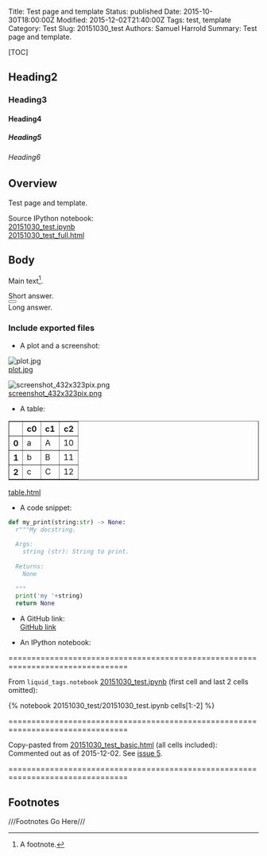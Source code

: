 Title: Test page and template
Status: published
Date: 2015-10-30T18:00:00Z
Modified: 2015-12-02T21:40:00Z
Tags: test, template
Category: Test
Slug: 20151030_test
Authors: Samuel Harrold
Summary: Test page and template.

[TOC]

## Heading2
### Heading3
#### Heading4
##### Heading5
###### Heading6

## Overview

Test page and template.

Source IPython notebook:  
[20151030_test.ipynb]({filename}/static/20151030_test/20151030_test.ipynb)  
[20151030_test_full.html]({filename}/static/20151030_test/20151030_test_full.html)  

## Body

Main text[^1].

<div>
    Short answer.
    <div class="btn-group">
        <button type="button" class="btn btn-link" data-toggle="collapse" data-target="#details">
            <span class="glyphicon glyphicon-plus"></span>
        </button>
    </div>
    <div id="details" class="collapse">Long answer.</div>
</div>

### Include exported files

* A plot and a screenshot:

![plot.jpg]({filename}/static/20151030_test/plot.jpg)  
[plot.jpg]({filename}/static/20151030_test/plot.jpg)  

<!--
TODO: Format images below with HTML
https://github.com/stharrold/stharrold.github.io/issues/16
-->

<!--
<a href="/static/20151030_test/plot.jpg" type="image/jpeg">
  <img src="/static/20151030_test/plot.jpg" alt="plot" align="left" width="200"/>
</a>
<a href="/static/20151030_test/plot.jpg" type="image/jpeg">plot.jpg</a>
-->

![screenshot_432x323pix.png]({filename}/static/20151030_test/screenshot_432x323pix.png)  
[screenshot_432x323pix.png]({filename}/static/20151030_test/screenshot_432x323pix.png)  

<!--
<a href="/static/20151030_test/screenshot_432x323pix.png" type="image/png">
  <img src="/static/20151030_test/screenshot_432x323pix.png" alt="screenshot" align="left" width="200"/>
</a>
<a href="/static/20151030_test/screenshot_432x323pix.png" type="image/png">screenshot_432x323pix.png</a>
-->

* A table:

<!--
TODO: Add table by embedding html rather than copy-paste.
https://github.com/stharrold/stharrold.github.io/issues/5
-->

<table border="1" class="dataframe">
  <thead>
    <tr style="text-align: right;">
      <th></th>
      <th>c0</th>
      <th>c1</th>
      <th>c2</th>
    </tr>
  </thead>
  <tbody>
    <tr>
      <th>0</th>
      <td>a</td>
      <td>A</td>
      <td>10</td>
    </tr>
    <tr>
      <th>1</th>
      <td>b</td>
      <td>B</td>
      <td>11</td>
    </tr>
    <tr>
      <th>2</th>
      <td>c</td>
      <td>C</td>
      <td>12</td>
    </tr>
  </tbody>
</table>

[table.html]({filename}/static/20151030_test/table.html)


<!-- TODO: Fix event handling for JavaScript. -->
<div id="includedContent"></div>
<script type="text/javascript"> 
  $(document).onload(function() {
    $("#includedContent").load("/static/20151030_test/table.html");
  });
</script>

* A code snippet:

```python
def my_print(string:str) -> None:
  r"""My docstring.
  
  Args:
    string (str): String to print.
  
  Returns:
    None
  
  """
  print('my '+string)
  return None
```  

* A GitHub link:  
[GitHub link](https://github.com/stharrold/demo/blob/5ececb3b400ea8d51bcb396933e6b9c2a7b29963/demo/utils.py#L27-L62)

<!--
TODO: Include a D3 document in an ipynb and as embedded html.
https://github.com/stharrold/stharrold.github.io/issues/14
-->

* An IPython notebook:  

================================================================================

From `liquid_tags.notebook` [20151030_test.ipynb]({filename}/static/20151030_test/20151030_test.ipynb) (first cell and last 2 cells omitted):

{% notebook 20151030_test/20151030_test.ipynb cells[1:-2] %}

================================================================================

Copy-pasted from [20151030_test_basic.html]({filename}/static/20151030_test/20151030_test_basic.html) (all cells included):  
Commented out as of 2015-12-02. See [issue 5](https://github.com/stharrold/stharrold.github.io/issues/5).

<!--
Note:
Do not prettify (e.g. with JS Beautify) the "basic" HTML export, otherwise it will not render correctly.
Note: block-level <div> are supported with blank lines before and after http://daringfireball.net/projects/markdown/syntax#html
Note: Remove liquid_tags.notebook before testing below
-->

<!--
<div class="cell border-box-sizing text_cell rendered">
<div class="prompt input_prompt">
</div>
<div class="inner_cell">
<div class="text_cell_render border-box-sizing rendered_html">
<h1 id="20151030_test">20151030_test<a class="anchor-link" href="#20151030_test">&#182;</a></h1><h1 id="Heading1">Heading1<a class="anchor-link" href="#Heading1">&#182;</a></h1><h2 id="Heading2">Heading2<a class="anchor-link" href="#Heading2">&#182;</a></h2><h3 id="Heading3">Heading3<a class="anchor-link" href="#Heading3">&#182;</a></h3><h4 id="Heading4">Heading4<a class="anchor-link" href="#Heading4">&#182;</a></h4><h5 id="Heading5">Heading5<a class="anchor-link" href="#Heading5">&#182;</a></h5><h6 id="Heading6">Heading6<a class="anchor-link" href="#Heading6">&#182;</a></h6><p>Description.</p>
<h2 id="Initialization">Initialization<a class="anchor-link" href="#Initialization">&#182;</a></h2><h3 id="Imports">Imports<a class="anchor-link" href="#Imports">&#182;</a></h3>
</div>
</div>
</div>
<div class="cell border-box-sizing code_cell rendered">
<div class="input">
<div class="prompt input_prompt">In&nbsp;[1]:</div>
<div class="inner_cell">
    <div class="input_area">
<div class=" highlight hl-ipython3"><pre><span class="n">cd</span> <span class="o">~</span>
</pre></div>

</div>
</div>
</div>

<div class="output_wrapper">
<div class="output">


<div class="output_area"><div class="prompt"></div>
<div class="output_subarea output_stream output_stdout output_text">
<pre>/home/samuel_harrold
</pre>
</div>
</div>

</div>
</div>

</div>
<div class="cell border-box-sizing code_cell rendered">
<div class="input">
<div class="prompt input_prompt">In&nbsp;[2]:</div>
<div class="inner_cell">
    <div class="input_area">
<div class=" highlight hl-ipython3"><pre><span class="c"># Import standard packages.</span>
<span class="kn">import</span> <span class="nn">os</span>
<span class="kn">import</span> <span class="nn">subprocess</span>
<span class="c"># Import installed packages.</span>
<span class="kn">import</span> <span class="nn">matplotlib.pyplot</span> <span class="k">as</span> <span class="nn">plt</span>
<span class="kn">import</span> <span class="nn">pandas</span> <span class="k">as</span> <span class="nn">pd</span>
<span class="c"># Import local packages.</span>
<span class="c"># TODO: remove autoreload after testing.</span>
<span class="c"># %load_ext autoreload</span>
<span class="c"># %autoreload 2</span>
<span class="c"># IPython magic.</span>
<span class="o">%</span><span class="k">matplotlib</span> inline
</pre></div>

</div>
</div>
</div>

</div>
<div class="cell border-box-sizing text_cell rendered">
<div class="prompt input_prompt">
</div>
<div class="inner_cell">
<div class="text_cell_render border-box-sizing rendered_html">
<h2 id="Globals">Globals<a class="anchor-link" href="#Globals">&#182;</a></h2>
</div>
</div>
</div>
<div class="cell border-box-sizing code_cell rendered">
<div class="input">
<div class="prompt input_prompt">In&nbsp;[3]:</div>
<div class="inner_cell">
    <div class="input_area">
<div class=" highlight hl-ipython3"><pre><span class="n">path_static</span> <span class="o">=</span> <span class="n">os</span><span class="o">.</span><span class="n">path</span><span class="o">.</span><span class="n">join</span><span class="p">(</span><span class="n">os</span><span class="o">.</span><span class="n">path</span><span class="o">.</span><span class="n">expanduser</span><span class="p">(</span><span class="s">r&#39;~&#39;</span><span class="p">),</span> <span class="s">r&#39;stharrold.github.io/content/static&#39;</span><span class="p">)</span>
<span class="n">basename</span> <span class="o">=</span> <span class="s">r&#39;20151030_test&#39;</span>
</pre></div>

</div>
</div>
</div>

</div>
<div class="cell border-box-sizing text_cell rendered">
<div class="prompt input_prompt">
</div>
<div class="inner_cell">
<div class="text_cell_render border-box-sizing rendered_html">
<h2 id="Section-1">Section 1<a class="anchor-link" href="#Section-1">&#182;</a></h2><p>Description of section 1.</p>

</div>
</div>
</div>
<div class="cell border-box-sizing code_cell rendered">
<div class="input">
<div class="prompt input_prompt">In&nbsp;[4]:</div>
<div class="inner_cell">
    <div class="input_area">
<div class=" highlight hl-ipython3"><pre><span class="n">df</span> <span class="o">=</span> <span class="n">pd</span><span class="o">.</span><span class="n">DataFrame</span><span class="p">([[</span><span class="s">&#39;a&#39;</span><span class="p">,</span> <span class="s">&#39;A&#39;</span><span class="p">,</span> <span class="mi">10</span><span class="p">],</span> <span class="p">[</span><span class="s">&#39;b&#39;</span><span class="p">,</span> <span class="s">&#39;B&#39;</span><span class="p">,</span> <span class="mi">11</span><span class="p">],</span> <span class="p">[</span><span class="s">&#39;c&#39;</span><span class="p">,</span> <span class="s">&#39;C&#39;</span><span class="p">,</span> <span class="mi">12</span><span class="p">]],</span> <span class="n">columns</span><span class="o">=</span><span class="p">[</span><span class="s">&#39;c0&#39;</span><span class="p">,</span> <span class="s">&#39;c1&#39;</span><span class="p">,</span> <span class="s">&#39;c2&#39;</span><span class="p">])</span>
<span class="n">path_html</span> <span class="o">=</span> <span class="n">os</span><span class="o">.</span><span class="n">path</span><span class="o">.</span><span class="n">join</span><span class="p">(</span><span class="n">path_static</span><span class="p">,</span> <span class="n">basename</span><span class="p">,</span> <span class="s">r&#39;table.html&#39;</span><span class="p">)</span>
<span class="n">df</span><span class="o">.</span><span class="n">to_html</span><span class="p">(</span><span class="n">buf</span><span class="o">=</span><span class="n">path_html</span><span class="p">)</span>
<span class="nb">print</span><span class="p">(</span><span class="n">path_html</span><span class="p">)</span>
<span class="n">df</span>
</pre></div>

</div>
</div>
</div>

<div class="output_wrapper">
<div class="output">


<div class="output_area"><div class="prompt"></div>
<div class="output_subarea output_stream output_stdout output_text">
<pre>/home/samuel_harrold/stharrold.github.io/content/static/20151030_test/table.html
</pre>
</div>
</div>

<div class="output_area"><div class="prompt output_prompt">Out[4]:</div>

<div class="output_html rendered_html output_subarea output_execute_result">
<div>
<table border="1" class="dataframe">
  <thead>
    <tr style="text-align: right;">
      <th></th>
      <th>c0</th>
      <th>c1</th>
      <th>c2</th>
    </tr>
  </thead>
  <tbody>
    <tr>
      <th>0</th>
      <td>a</td>
      <td>A</td>
      <td>10</td>
    </tr>
    <tr>
      <th>1</th>
      <td>b</td>
      <td>B</td>
      <td>11</td>
    </tr>
    <tr>
      <th>2</th>
      <td>c</td>
      <td>C</td>
      <td>12</td>
    </tr>
  </tbody>
</table>
</div>
</div>

</div>

</div>
</div>

</div>
<div class="cell border-box-sizing code_cell rendered">
<div class="input">
<div class="prompt input_prompt">In&nbsp;[5]:</div>
<div class="inner_cell">
    <div class="input_area">
<div class=" highlight hl-ipython3"><pre><span class="n">plt</span><span class="o">.</span><span class="n">plot</span><span class="p">([</span><span class="mi">0</span><span class="p">,</span><span class="mi">1</span><span class="p">],</span> <span class="p">[</span><span class="mi">0</span><span class="p">,</span><span class="mi">1</span><span class="p">])</span>
<span class="n">path_jpg</span> <span class="o">=</span> <span class="n">os</span><span class="o">.</span><span class="n">path</span><span class="o">.</span><span class="n">join</span><span class="p">(</span><span class="n">path_static</span><span class="p">,</span> <span class="n">basename</span><span class="p">,</span> <span class="s">r&#39;plot.jpg&#39;</span><span class="p">)</span>
<span class="n">plt</span><span class="o">.</span><span class="n">savefig</span><span class="p">(</span><span class="n">path_jpg</span><span class="p">)</span>
<span class="nb">print</span><span class="p">(</span><span class="n">path_jpg</span><span class="p">)</span>
</pre></div>

</div>
</div>
</div>

<div class="output_wrapper">
<div class="output">


<div class="output_area"><div class="prompt"></div>
<div class="output_subarea output_stream output_stdout output_text">
<pre>/home/samuel_harrold/stharrold.github.io/content/static/20151030_test/plot.jpg
</pre>
</div>
</div>

<div class="output_area"><div class="prompt"></div>


<div class="output_png output_subarea ">
<img src="data:image/png;base64,iVBORw0KGgoAAAANSUhEUgAAAXcAAAEACAYAAABI5zaHAAAABHNCSVQICAgIfAhkiAAAAAlwSFlz
AAALEgAACxIB0t1+/AAAEQFJREFUeJzt3W2opOV9gPHr31ULgRhThEDWDabJkuoHJQm7WtI2IxE8
MTRCChWTHDEJREo39IMQYz9kD4QlCPshDVtOXTEvtJAtJELXIJHQZkgQNVFXjc1u2G0q2V1Bat4I
Qdhd/PfDjLuP4zkzz8x5ZuZ5uX5w4Dxnbp+5vTnn3st7do6RmUiS2uWPlj0BSVL13NwlqYXc3CWp
hdzcJamF3NwlqYXc3CWphSZu7hHxtYh4KSJ+OmbMVyPieEQ8GxHvrXaKkqRplSn3rwMrmz0YETcD
787MncBngfWK5iZJmtHEzT0zfwT8ZsyQjwLfHI59ArgsIt5WzfQkSbOo4sx9O3CycH0KuKKC+0qS
ZlTVC6oxcu3vNJCkJbqognucBnYUrq8Yfu11IsINX5JmkJmjAT1RFeV+GLgdICKuB36bmS9tNDAz
/chk7969S59DXT5cC9fCtbjw8fTTyTXXJB/5SHL69OBrs5pY7hHxLeCDwOURcRLYC1w83Kzvy8yH
I+LmiDgB/AH41MyzkaQOOnMG9u2D9XXYvx9WVyGmbvXXm7i5Z+ZtJcbs2do0JKmbjhyBO+6AHTvg
mWfg7W+v5r6+Q3UJer3esqdQG67FBa7FBV1YizNnYO9euOkmuOsueOih6jZ2gNjKmc5UTxSRi3ou
SaqzYq0fPDh+U48IckkvqEqSSph3rRdV8VchJUkTzOtsfTOWuyTN0SJrvchyl6Q5WXStF1nuklSx
ZdV6keUuSRVaZq0XWe6SVIE61HqR5S5JW1SXWi+y3CVpRnWr9SLLXZJmUMdaL7LcJWkKda71Istd
kkqqe60XWe6SNEFTar3IcpekMZpU60WWuyRtoIm1XmS5S9KIptZ6keUuSUNNr/Uiy12SaEetF1nu
kjqtTbVeZLlL6qy21XqR5S6pc9pa60WWu6ROaXOtF1nukjqhC7VeZLlLar2u1HqR5S6ptbpW60WW
u6RW6mKtF1nuklqly7VeZLlLao2u13qR5S6p8az1N7LcJTWatb4xy11SI1nr41nukhrHWp/McpfU
GNZ6eZa7pEaw1qczsdwjYiUijkXE8Yi4e4PH3xIRD0XEMxHxfETcMZeZSuoka302Y8s9IrYBB4Ab
gdPATyLicGYeLQz7e+D5zPzriLgc+HlE/FtmnpvbrCV1grU+u0nlvhs4kZkvZOZZ4BBwy8iYV4FL
h59fCvzKjV3SVljrWzfpzH07cLJwfQq4bmTMAeChiHgReDPwt9VNT1LXWOvVmLS5Z4l7rABPZ+YN
EfEu4PsRcW1m/n504Nra2vnPe70evV5viqlKarMzZ2DfPlhfh/37YXUVIpY9q8Xr9/v0+/0t3ycy
N9+/I+J6YC0zV4bX9wCvZua9hTHfBb6cmY8Or/8TuDsznxy5V457LkndVaz1gwet9aKIIDOn/mNu
0pn7k8DOiLgyIi4BbgUOj4z5JYMXXImItwHvAX4x7UQkdY9n6/Mz9lgmM89FxB7gEWAb8EBmHo2I
O4eP3wd8CfhGRDwHBPD5zPz1nOctqeE8W5+vsccylT6RxzKS8Gx9WrMey/gOVUkLY60vjr9bRtLc
eba+eJa7pLmy1pfDcpc0F9b6clnukipnrS+f5S6pMtZ6fVjukiphrdeL5S5pS6z1erLcJc3MWq8v
y13S1Kz1+rPcJU3FWm8Gy11SKdZ6s1jukiay1pvHcpe0KWu9uSx3SRuy1pvNcpf0OtZ6O1juks6z
1tvDcpdkrbeQ5S51nLXeTpa71FHWertZ7lIHWevtZ7lLHWKtd4flLnWEtd4tlrvUctZ6N1nuUotZ
691luUstZK3LcpdaxloXWO5Sa1jrKrLcpRaw1jXKcpcazFrXZix3qaGsdY1juUsNY62rDMtdahBr
XWVZ7lIDWOualuUu1Zy1rllMLPeIWImIYxFxPCLu3mRMLyKORMTzEdGvfJZSB1nr2oqx5R4R24AD
wI3AaeAnEXE4M48WxlwG/DNwU2aeiojL5zlhqQusdW3VpHLfDZzIzBcy8yxwCLhlZMzHge9k5imA
zHy5+mlK3WCtqyqTzty3AycL16eA60bG7AQujogfAG8G/ikz/7W6KUrdYK2rSpM29yxxj4uB9wEf
At4EPBYRj2fm8a1OTuqCM2dg3z5YX4f9+2F1FSKWPSs13aTN/TSwo3C9g0G9F50EXs7MV4BXIuKH
wLXAGzb3tbW185/3ej16vd70M5ZaxFrXqH6/T7/f3/J9InPzOI+Ii4CfM6jyF4EfA7eNvKD6Zwxe
dL0J+GPgCeDWzPzZyL1y3HNJXWKtq6yIIDOn/u4YW+6ZeS4i9gCPANuABzLzaETcOXz8vsw8FhHf
A54DXgXuH93YJV1grWsRxpZ7pU9kuavjrHXNYi7lLqka1roWzd8tI82Rf29dy2K5S3NirWuZLHep
Yta66sBylypkrasuLHepAta66sZyl7bIWlcdWe7SjKx11ZnlLs3AWlfdWe7SFKx1NYXlLpVkratJ
LHdpAmtdTWS5S2NY62oqy13agLWuprPcpRHWutrAcpeGrHW1ieUuYa2rfSx3dZq1rray3NVZ1rra
zHJX51jr6gLLXZ1irasrLHd1grWurrHc1XrWurrIcldrWevqMstdrWStq+ssd7WKtS4NWO5qDWtd
usByV+NZ69IbWe5qNGtd2pjlrkay1qXxLHc1jrUuTWa5qzGsdak8y12NYK1L07HcVWvWujQby121
Za1Ls7PcVTvWurR1Ezf3iFiJiGMRcTwi7h4zbldEnIuIj1U7RXXJkSOwaxc89dSg1m+/HSKWPSup
ecZu7hGxDTgArABXA7dFxFWbjLsX+B7gj6KmZq1L1Zp05r4bOJGZLwBExCHgFuDoyLjPAd8GdlU9
QbWfZ+tS9SYdy2wHThauTw2/dl5EbGew4a8Pv5SVzU6tZq1L8zOp3Mts1F8BvpCZGRGBxzIqwVqX
5mvS5n4a2FG43sGg3oveDxwa7OtcDnw4Is5m5uHRm62trZ3/vNfr0ev1pp+xGu3MGdi3D9bXYf9+
WF31BVOpqN/v0+/3t3yfyNw8ziPiIuDnwIeAF4EfA7dl5uiZ+2vjvw48lJkPbvBYjnsutV+x1g8e
tNalMiKCzJw6gcaeuWfmOWAP8AjwM+DfM/NoRNwZEXfONlV1jWfr0uKNLfdKn8hy7yRrXdqauZS7
NCtrXVouf7eMKuffhJGWz3JXZax1qT4sd1XCWpfqxXLXlljrUj1Z7pqZtS7Vl+WuqVnrUv1Z7pqK
tS41g+WuUqx1qVksd01krUvNY7lrU9a61FyWuzZkrUvNZrnrdax1qR0sd51nrUvtYbnLWpdayHLv
OGtdaifLvaOsdandLPcOstal9rPcO8Ral7rDcu8Ia13qFsu95ax1qZss9xaz1qXustxbyFqXZLm3
jLUuCSz31rDWJRVZ7i1grUsaZbk3mLUuaTOWe0NZ65LGsdwbxlqXVIbl3iDWuqSyLPcGsNYlTcty
rzlrXdIsLPeastYlbYXlXkPWuqStstxrxFqXVBXLvSasdUlVKlXuEbESEcci4nhE3L3B45+IiGcj
4rmIeDQirql+qu1krUuah4nlHhHbgAPAjcBp4CcRcTgzjxaG/QL4q8z8XUSsAAeB6+cx4Tax1iXN
S5ly3w2cyMwXMvMscAi4pTggMx/LzN8NL58Arqh2mu1irUuatzJn7tuBk4XrU8B1Y8Z/Bnh4K5Nq
M2td0iKU2dyz7M0i4gbg08AHNnp8bW3t/Oe9Xo9er1f21o135gzs2wfr67B/P6yuQsSyZyWpbvr9
Pv1+f8v3iczxe3dEXA+sZebK8Poe4NXMvHdk3DXAg8BKZp7Y4D456bnaqljrBw9a65LKiwgyc+oU
LHPm/iSwMyKujIhLgFuBwyNP/g4GG/snN9rYu8qzdUnLMvFYJjPPRcQe4BFgG/BAZh6NiDuHj98H
fBF4K7Aeg7OGs5m5e37Trj/P1iUt08RjmcqeqCPHMp6tS6rSrMcyvkO1Qta6pLrwd8tUwLN1SXVj
uW+RtS6pjiz3GVnrkurMcp+BtS6p7iz3KVjrkprCci/JWpfUJJb7BNa6pCay3Mew1iU1leW+AWtd
UtNZ7iOsdUltYLkPWeuS2sRyx1qX1D6dLndrXVJbdbbcrXVJbda5crfWJXVBp8rdWpfUFZ0od2td
Ute0vtytdUld1Npyt9YldVkry91al9R1rSp3a12SBlpT7ta6JF3Q+HK31iXpjRpd7ta6JG2skeVu
rUvSeI0rd2tdkiZrTLlb65JUXiPK3VqXpOnUutytdUmaTW3L3VqXpNnVrtytdUnaulqVu7UuSdWo
Rblb65JUraWXu7UuSdWbWO4RsRIRxyLieETcvcmYrw4ffzYi3lvmia11SZqfsZt7RGwDDgArwNXA
bRFx1ciYm4F3Z+ZO4LPA+qQnPXIEdu2Cp54a1Prtt0PEzP8OjdPv95c9hdpwLS5wLS5wLbZuUrnv
Bk5k5guZeRY4BNwyMuajwDcBMvMJ4LKIeNtGN7PWB/zGvcC1uMC1uMC12LpJZ+7bgZOF61PAdSXG
XAG8NHqzXbs8W5ekRZi0uWfJ+4weqmz4z911F6yudusIRpKWITI3378j4npgLTNXhtf3AK9m5r2F
Mf8C9DPz0PD6GPDBzHxp5F5l/6CQJBVk5tRJPKncnwR2RsSVwIvArcBtI2MOA3uAQ8M/DH47urHP
OjlJ0mzGbu6ZeS4i9gCPANuABzLzaETcOXz8vsx8OCJujogTwB+AT8191pKkscYey0iSmqnyXz8w
rzc9NdGktYiITwzX4LmIeDQirlnGPBehzPfFcNyuiDgXER9b5PwWpeTPRy8ijkTE8xHRX/AUF6bE
z8dbIuKhiHhmuBZ3LGGaCxERX4uIlyLip2PGTLdvZmZlHwyObk4AVwIXA88AV42MuRl4ePj5dcDj
Vc6hLh8l1+LPgbcMP1/p8loUxv0X8F3gb5Y97yV9T1wG/DdwxfD68mXPe4lr8Y/Al19bB+BXwEXL
nvuc1uMvgfcCP93k8an3zarLvdI3PTXcxLXIzMcy83fDyycYvD+gjcp8XwB8Dvg28H+LnNwClVmH
jwPfycxTAJn58oLnuChl1uJV4NLh55cCv8rMcwuc48Jk5o+A34wZMvW+WfXmvtEbmraXGNPGTa3M
WhR9Bnh4rjNanolrERHbGfxwv/brK9r4YlCZ74mdwJ9ExA8i4smIWF3Y7BarzFocAK6OiBeBZ4F/
WNDc6mjqfbPq3wpZ6ZueGq70v1NE3AB8GvjA/KazVGXW4ivAFzIzIyJ44/dIG5RZh4uB9wEfAt4E
PBYRj2fm8bnObPHKrMUK8HRm3hAR7wK+HxHXZubv5zy3uppq36x6cz8N7Chc72DwJ8y4MVcMv9Y2
ZdaC4Yuo9wMrmTnuP8uarMxavJ/BeyVgcL764Yg4m5mHFzPFhSizDieBlzPzFeCViPghcC3Qts29
zFrcAXwZIDP/JyL+F3gPg/ffdM3U+2bVxzLn3/QUEZcweNPT6A/nYeB2OP8O2A3f9NQCE9ciIt4B
PAh8MjNPLGGOizJxLTLzTzPznZn5Tgbn7n/Xso0dyv18/AfwFxGxLSLexODFs58teJ6LUGYtfgnc
CDA8X34P8IuFzrI+pt43Ky339E1P55VZC+CLwFuB9WGxns3M3cua87yUXIvWK/nzcSwivgc8x+AF
xfszs3Wbe8nviS8B34iI5xgcSXw+M3+9tEnPUUR8C/ggcHlEnAT2Mjiim3nf9E1MktRCtfh/qEqS
quXmLkkt5OYuSS3k5i5JLeTmLkkt5OYuSS3k5i5JLeTmLkkt9P/QCATqbUd/9wAAAABJRU5ErkJg
gg==
"
>
</div>

</div>

</div>
</div>

</div>
<div class="cell border-box-sizing text_cell rendered">
<div class="prompt input_prompt">
</div>
<div class="inner_cell">
<div class="text_cell_render border-box-sizing rendered_html">
<h2 id="Export-ipynb-to-html">Export ipynb to html<a class="anchor-link" href="#Export-ipynb-to-html">&#182;</a></h2>
</div>
</div>
</div>
<div class="cell border-box-sizing code_cell rendered">
<div class="input">
<div class="prompt input_prompt">In&nbsp;[6]:</div>
<div class="inner_cell">
    <div class="input_area">
<div class=" highlight hl-ipython3"><pre><span class="n">path_ipynb</span> <span class="o">=</span> <span class="n">os</span><span class="o">.</span><span class="n">path</span><span class="o">.</span><span class="n">join</span><span class="p">(</span><span class="n">path_static</span><span class="p">,</span> <span class="n">basename</span><span class="p">,</span> <span class="n">basename</span><span class="o">+</span><span class="s">&#39;.ipynb&#39;</span><span class="p">)</span>
<span class="k">for</span> <span class="n">template</span> <span class="ow">in</span> <span class="p">[</span><span class="s">&#39;basic&#39;</span><span class="p">,</span> <span class="s">&#39;full&#39;</span><span class="p">]:</span>
    <span class="n">path_html</span> <span class="o">=</span> <span class="n">os</span><span class="o">.</span><span class="n">path</span><span class="o">.</span><span class="n">splitext</span><span class="p">(</span><span class="n">path_ipynb</span><span class="p">)[</span><span class="mi">0</span><span class="p">]</span><span class="o">+</span><span class="s">&#39;_&#39;</span><span class="o">+</span><span class="n">template</span><span class="o">+</span><span class="s">&#39;.html&#39;</span>
    <span class="n">cmd</span> <span class="o">=</span> <span class="p">[</span><span class="s">&#39;jupyter&#39;</span><span class="p">,</span> <span class="s">&#39;nbconvert&#39;</span><span class="p">,</span> <span class="s">&#39;--to&#39;</span><span class="p">,</span> <span class="s">&#39;html&#39;</span><span class="p">,</span> <span class="s">&#39;--template&#39;</span><span class="p">,</span> <span class="n">template</span><span class="p">,</span> <span class="n">path_ipynb</span><span class="p">,</span> <span class="s">&#39;--output&#39;</span><span class="p">,</span> <span class="n">path_html</span><span class="p">]</span>
    <span class="nb">print</span><span class="p">(</span><span class="s">&#39; &#39;</span><span class="o">.</span><span class="n">join</span><span class="p">(</span><span class="n">cmd</span><span class="p">))</span>
    <span class="n">subprocess</span><span class="o">.</span><span class="n">run</span><span class="p">(</span><span class="n">args</span><span class="o">=</span><span class="n">cmd</span><span class="p">,</span> <span class="n">check</span><span class="o">=</span><span class="k">True</span><span class="p">)</span>
</pre></div>

</div>
</div>
</div>

<div class="output_wrapper">
<div class="output">


<div class="output_area"><div class="prompt"></div>
<div class="output_subarea output_stream output_stdout output_text">
<pre>jupyter nbconvert --to html --template basic /home/samuel_harrold/stharrold.github.io/content/static/20151030_test/20151030_test.ipynb --output /home/samuel_harrold/stharrold.github.io/content/static/20151030_test/20151030_test_basic.html
jupyter nbconvert --to html --template full /home/samuel_harrold/stharrold.github.io/content/static/20151030_test/20151030_test.ipynb --output /home/samuel_harrold/stharrold.github.io/content/static/20151030_test/20151030_test_full.html
</pre>
</div>
</div>

</div>
</div>

</div>
-->

================================================================================

## Footnotes
<!-- From https://pythonhosted.org/Markdown/extensions/footnotes.html -->
///Footnotes Go Here///
[^1]: A footnote.

<!-- JavaScript -->

<!--
Collapsable text
http://www.w3schools.com/bootstrap/bootstrap_ref_js_collapse.asp
http://stackoverflow.com/questions/13778703/adding-open-closed-icon-to-twitter-bootstrap-collapsibles-accordions
-->
<script type="text/javascript">
$('.collapse').on('shown.bs.collapse', function() {
  $(this).parent().find(".glyphicon-plus").removeClass("glyphicon-plus").addClass("glyphicon-minus");
}).on('hidden.bs.collapse', function() {
  $(this).parent().find(".glyphicon-minus").removeClass("glyphicon-minus").addClass("glyphicon-plus");
});
</script>

